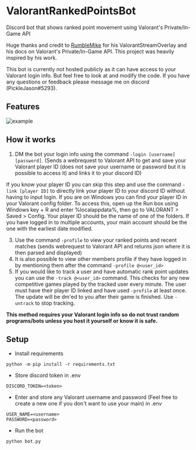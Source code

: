 # ValorantRankedPointsBot
Discord bot that shows ranked point movement using Valorant's Private/In-Game API

Huge thanks and credit to [RumbleMike](https://github.com/RumbleMike) for his ValorantStreamOverlay and his docs on Valorant's Private/In-Game API. This project was heavily inspired by his work.

This bot is currently not hosted publicly as it can have access to your Valorant login info. But feel free to look at and modify the code. If you have any questions or feedback please message me on discord (PickleJason#5293).

## Features
![example](https://i.gyazo.com/f66181e28dda3da4915c2889a333bf9a.png)

## How it works
1. DM the bot your login info using the command `-login [username] [password]`. (Sends a webrequest to Valorant API to get and save your Valorant player ID (does not save your username or password but it is possible to access it) and links it to your discord ID)

If you know your player ID you can skip this step and use the command `-link [player ID]` to directly link your player ID to your discord ID without having to input login. If you are on Windows you can find your player ID in your Valorant config folder. To access this, open up the Run box using Windows key + R and enter %localappdata%, then go to VALORANT > Saved > Config. Your player ID should be the name of one of the folders. If you have logged in to multiple accounts, your main account should be the one with the earliest date modified.

3. Use the command `-profile` to view your ranked points and recent matches (sends webrequest to Valorant API and returns json where it is then parsed and displayed)
4. It is also possible to view other members profile if they have logged in by mentioning them after the command `-profile @<user_id>`
5. If you would like to track a user and have automatic rank point updates you can use the `-track @<user_id>` command. This checks for any new competitive games played by the tracked user every minute. The user must have their player ID linked and have used `-profile` at least once. The update will be dm'ed to you after their game is finished. Use `-untrack` to stop tracking.

**This method requires your Valorant login info so do not trust random programs/bots unless you host it yourself or know it is safe.**

## Setup

* Install requirements
```
python -m pip install -r requirements.txt
```
* Store discord token in .env
```
DISCORD_TOKEN=<token>
```
* Enter and store any Valorant username and password (Feel free to create a new one if you don't want to use your main) in .env
```
USER_NAME=<username>
PASSWORD=<password>
```
* Run the bot
```
python bot.py
```
